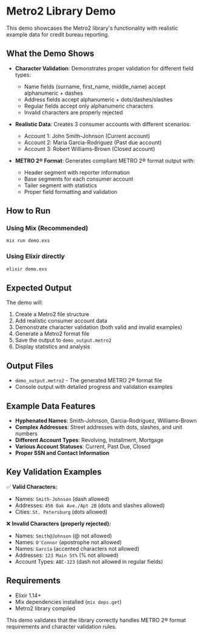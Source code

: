 # Metro2 Library Demo

This demo showcases the Metro2 library's functionality with realistic example data for credit bureau reporting.

## What the Demo Shows

- **Character Validation**: Demonstrates proper validation for different field types:
  - Name fields (surname, first_name, middle_name) accept alphanumeric + dashes
  - Address fields accept alphanumeric + dots/dashes/slashes  
  - Regular fields accept only alphanumeric characters
  - Invalid characters are properly rejected

- **Realistic Data**: Creates 3 consumer accounts with different scenarios:
  - Account 1: John Smith-Johnson (Current account)
  - Account 2: Maria Garcia-Rodriguez (Past due account)
  - Account 3: Robert Williams-Brown (Closed account)

- **METRO 2® Format**: Generates compliant METRO 2® format output with:
  - Header segment with reporter information
  - Base segments for each consumer account
  - Tailer segment with statistics
  - Proper field formatting and validation

## How to Run

### Using Mix (Recommended)
```bash
mix run demo.exs
```

### Using Elixir directly
```bash
elixir demo.exs
```

## Expected Output

The demo will:
1. Create a Metro2 file structure
2. Add realistic consumer account data
3. Demonstrate character validation (both valid and invalid examples)
4. Generate a Metro2 format file
5. Save the output to `demo_output.metro2`
6. Display statistics and analysis

## Output Files

- `demo_output.metro2` - The generated METRO 2® format file
- Console output with detailed progress and validation examples

## Example Data Features

- **Hyphenated Names**: Smith-Johnson, Garcia-Rodriguez, Williams-Brown
- **Complex Addresses**: Street addresses with dots, slashes, and unit numbers
- **Different Account Types**: Revolving, Installment, Mortgage
- **Various Account Statuses**: Current, Past Due, Closed
- **Proper SSN and Contact Information**

## Key Validation Examples

✅ **Valid Characters:**
- Names: `Smith-Johnson` (dash allowed)
- Addresses: `456 Oak Ave./Apt 2B` (dots and slashes allowed)
- Cities: `St. Petersburg` (dots allowed)

❌ **Invalid Characters (properly rejected):**
- Names: `Smith@Johnson` (@ not allowed)
- Names: `O'Connor` (apostrophe not allowed)
- Names: `García` (accented characters not allowed)
- Addresses: `123 Main St%` (% not allowed)
- Account Types: `ABC-123` (dash not allowed in regular fields)

## Requirements

- Elixir 1.14+
- Mix dependencies installed (`mix deps.get`)
- Metro2 library compiled

This demo validates that the library correctly handles METRO 2® format requirements and character validation rules. 